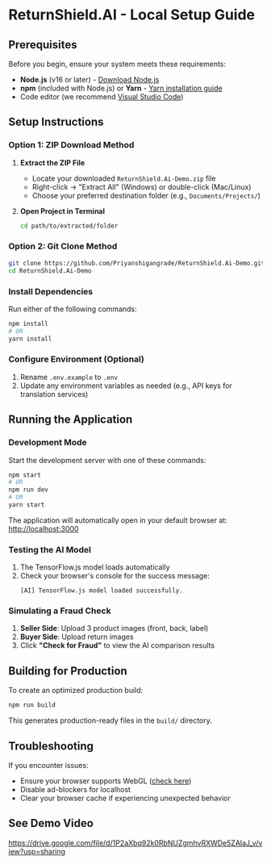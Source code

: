 # ReturnShield.AI - Local Setup Guide

## Prerequisites

Before you begin, ensure your system meets these requirements:
- **Node.js** (v16 or later) - [Download Node.js](https://nodejs.org/)
- **npm** (included with Node.js) or **Yarn** - [Yarn installation guide](https://yarnpkg.com/getting-started/install)
- Code editor (we recommend [Visual Studio Code](https://code.visualstudio.com/))

## Setup Instructions

### Option 1: ZIP Download Method

1. **Extract the ZIP File**
   - Locate your downloaded `ReturnShield.Ai-Demo.zip` file
   - Right-click → "Extract All" (Windows) or double-click (Mac/Linux)
   - Choose your preferred destination folder (e.g., `Documents/Projects/`)

2. **Open Project in Terminal**
   ```bash
   cd path/to/extracted/folder
   ```

### Option 2: Git Clone Method

```bash
git clone https://github.com/Priyanshigangrade/ReturnShield.Ai-Demo.git
cd ReturnShield.Ai-Demo
```

### Install Dependencies

Run either of the following commands:

```bash
npm install
# OR
yarn install
```

### Configure Environment (Optional)

1. Rename `.env.example` to `.env`
2. Update any environment variables as needed (e.g., API keys for translation services)

## Running the Application

### Development Mode

Start the development server with one of these commands:

```bash
npm start
# OR
npm run dev
# OR
yarn start
```

The application will automatically open in your default browser at:
[http://localhost:3000](http://localhost:3000)

### Testing the AI Model

1. The TensorFlow.js model loads automatically
2. Check your browser's console for the success message:
   ```
   [AI] TensorFlow.js model loaded successfully.
   ```

### Simulating a Fraud Check

1. **Seller Side**: Upload 3 product images (front, back, label)
2. **Buyer Side**: Upload return images
3. Click **"Check for Fraud"** to view the AI comparison results

## Building for Production

To create an optimized production build:

```bash
npm run build
```

This generates production-ready files in the `build/` directory.

## Troubleshooting

If you encounter issues:
- Ensure your browser supports WebGL ([check here](https://webglreport.com/))
- Disable ad-blockers for localhost
- Clear your browser cache if experiencing unexpected behavior

## See Demo Video 

https://drive.google.com/file/d/1P2aXbq92k0RbNUZgmhvRXWDe5ZAlaJ_v/view?usp=sharing
  

